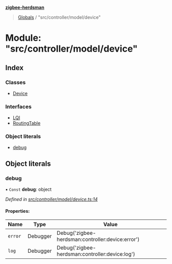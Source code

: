 **[zigbee-herdsman](../README.md)**

> [Globals](../README.md) / "src/controller/model/device"

# Module: "src/controller/model/device"

## Index

### Classes

* [Device](../classes/_src_controller_model_device_.device.md)

### Interfaces

* [LQI](../interfaces/_src_controller_model_device_.lqi.md)
* [RoutingTable](../interfaces/_src_controller_model_device_.routingtable.md)

### Object literals

* [debug](_src_controller_model_device_.md#debug)

## Object literals

### debug

▪ `Const` **debug**: object

*Defined in [src/controller/model/device.ts:14](https://github.com/Koenkk/zigbee-herdsman/blob/master/src/src/controller/model/device.ts#L14)*

#### Properties:

Name | Type | Value |
------ | ------ | ------ |
`error` | Debugger | Debug('zigbee-herdsman:controller:device:error') |
`log` | Debugger | Debug('zigbee-herdsman:controller:device:log') |
